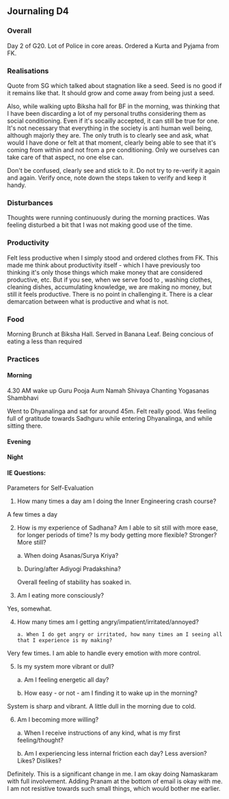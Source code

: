 ## Journaling D4

### Overall

Day 2 of G20. Lot of Police in core areas.
Ordered a Kurta and Pyjama from FK.

### Realisations

Quote from SG which talked about stagnation like a seed. Seed is no good if it remains like that. It should grow and come away from being just a seed.

Also, while walking upto Biksha hall for BF in the morning, was thinking that I have been discarding a lot of my personal truths considering them as social conditioning. Even if it's socailly accepted, it can still be true for one. It's not necessary that everything in the society is anti human well being, although majorly they are.
The only truth is to clearly see and ask, what would I have done or felt at that moment, clearly being able to see that it's coming from within and not from a pre conditioning. Only we ourselves can take care of that aspect, no one else can.

Don't be confused, clearly see and stick to it. Do not try to re-verify it again and again. Verify once, note down the steps taken to verify and keep it handy.

### Disturbances

Thoughts were running continuously during the morning practices. Was feeling disturbed a bit that I was not making good use of the time.

### Productivity

Felt less productive when I simply stood and ordered clothes from FK. This made me think about productivity itself - which I have previously too thinking it's only those things which make money that are considered productive, etc. But if you see, when we serve food to , washing clothes, cleaning dishes, accumulating knowledge, we are making no money, but still it feels productive. There is no point in challenging it. There is a clear demarcation between what is productive and what is not.

### Food

Morning Brunch at Biksha Hall. Served in Banana Leaf. Being concious of eating a less than required

### Practices

#### Morning

4.30 AM wake up
Guru Pooja
Aum Namah Shivaya Chanting
Yogasanas
Shambhavi

Went to Dhyanalinga and sat for around 45m. Felt really good.
Was feeling full of gratitude towards Sadhguru while entering Dhyanalinga, and while sitting there.

#### Evening

#### Night

#### IE Questions:

Parameters for Self-Evaluation

1.  How many times a day am I doing the Inner Engineering crash course?

A few times a day

2.  How is my experience of Sadhana? Am I able to sit still with more ease, for longer periods of time? Is my body getting more flexible? Stronger? More still?

    a. When doing Asanas/Surya Kriya?

    b. During/after Adiyogi Pradakshina?

    Overall feeling of stability has soaked in.

3.  Am I eating more consciously?

Yes, somewhat.

4.  How many times am I getting
    angry/impatient/irritated/annoyed?

        a. When I do get angry or irritated, how many times am I seeing all that I experience is my making?

Very few times. I am able to handle every emotion with more control.

5.  Is my system more vibrant or dull?

    a. Am I feeling energetic all day?

    b. How easy - or not - am I finding it to wake up in the morning?

System is sharp and vibrant. A little dull in the morning due to cold.

6.  Am I becoming more willing?

    a. When I receive instructions of any kind, what is my first feeling/thought?

    b. Am I experiencing less internal friction each day? Less aversion? Likes? Dislikes?

Definitely. This is a significant change in me. I am okay doing Namaskaram with full involvement. Adding Pranam at the bottom of email is okay with me. I am not resistive towards such small things, which would bother me earlier.

